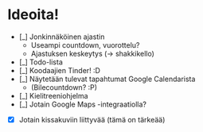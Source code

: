 # Ideoita!

* [_] Jonkinnäköinen ajastin
  * Useampi countdown, vuorottelu?
  * Ajastuksen keskeytys (-> shakkikello)
* [_] Todo-lista
* [_] Koodaajien Tinder! :D
* [_] Näytetään tulevat tapahtumat Google Calendarista
  * (Bilecountdown? :P)
* [_] Kielitreeniohjelma
* [_] Jotain Google Maps -integraatiolla?
* [x] Jotain kissakuviin liittyvää (tämä on tärkeää)
